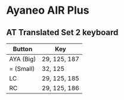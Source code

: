 # Ayaneo AIR Plus

## AT Translated Set 2 keyboard

| Button     | Key             |
| ---------- | --------------- |
| AYA (Big)  | 29, 125, 187    |
| = (Small)  | 32, 125         |
| LC         | 29, 125, 185    |
| RC         | 29, 125, 186    |